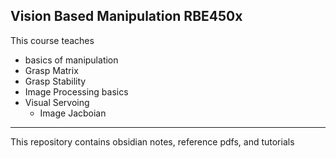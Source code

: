 ## Vision Based Manipulation RBE450x
This course teaches 
* basics of manipulation
* Grasp Matrix
* Grasp Stability
* Image Processing basics
* Visual Servoing
  * Image Jacboian
---

This repository contains obsidian notes, reference pdfs, and tutorials
